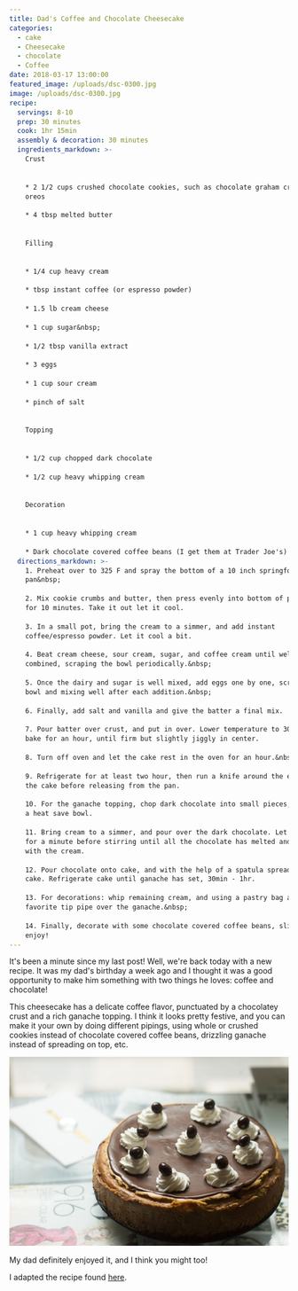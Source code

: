 ```yaml
---
title: Dad's Coffee and Chocolate Cheesecake
categories:
  - cake
  - Cheesecake
  - chocolate
  - Coffee
date: 2018-03-17 13:00:00
featured_image: /uploads/dsc-0300.jpg
image: /uploads/dsc-0300.jpg
recipe:
  servings: 8-10
  prep: 30 minutes
  cook: 1hr 15min
  assembly & decoration: 30 minutes
  ingredients_markdown: >-
    Crust


    * 2 1/2 cups crushed chocolate cookies, such as chocolate graham crackers or
    oreos

    * 4 tbsp melted butter


    Filling


    * 1/4 cup heavy cream

    * tbsp instant coffee (or espresso powder)

    * 1.5 lb cream cheese

    * 1 cup sugar&nbsp;

    * 1/2 tbsp vanilla extract

    * 3 eggs

    * 1 cup sour cream

    * pinch of salt


    Topping


    * 1/2 cup chopped dark chocolate

    * 1/2 cup heavy whipping cream


    Decoration


    * 1 cup heavy whipping cream

    * Dark chocolate covered coffee beans (I get them at Trader Joe's)
  directions_markdown: >-
    1. Preheat over to 325 F and spray the bottom of a 10 inch springform
    pan&nbsp;

    2. Mix cookie crumbs and butter, then press evenly into bottom of pan. Bake
    for 10 minutes. Take it out let it cool.

    3. In a small pot, bring the cream to a simmer, and add instant
    coffee/espresso powder. Let it cool a bit.

    4. Beat cream cheese, sour cream, sugar, and coffee cream until well
    combined, scraping the bowl periodically.&nbsp;

    5. Once the dairy and sugar is well mixed, add eggs one by one, scraping
    bowl and mixing well after each addition.&nbsp;

    6. Finally, add salt and vanilla and give the batter a final mix.

    7. Pour batter over crust, and put in over. Lower temperature to 300F and
    bake for an hour, until firm but slightly jiggly in center.

    8. Turn off oven and let the cake rest in the oven for an hour.&nbsp;

    9. Refrigerate for at least two hour, then run a knife around the edge of
    the cake before releasing from the pan.

    10. For the ganache topping, chop dark chocolate into small pieces, place in
    a heat save bowl.

    11. Bring cream to a simmer, and pour over the dark chocolate. Let it sit
    for a minute before stirring until all the chocolate has melted and mixed
    with the cream.

    12. Pour chocolate onto cake, and with the help of a spatula spread over the
    cake. Refrigerate cake until ganache has set, 30min - 1hr.

    13. For decorations: whip remaining cream, and using a pastry bag and your
    favorite tip pipe over the ganache.&nbsp;

    14. Finally, decorate with some chocolate covered coffee beans, slice, and
    enjoy!
---
```


It's been a minute since my last post! Well, we're back today with a new recipe. It was my dad's birthday a week ago and I thought it was a good opportunity to make him something with two things he loves: coffee and chocolate!

This cheesecake has a delicate coffee flavor, punctuated by a chocolatey crust and a rich ganache topping. I think it looks pretty festive, and you can make it your own by doing different pipings, using whole or crushed cookies instead of chocolate covered coffee beans, drizzling ganache instead of spreading on top, etc.

![](/uploads/versions/dsc-0289---x----600-405x---.jpg)

My dad definitely enjoyed it, and I think you might too!

I adapted the recipe found [here](https://www.purewow.com/recipes/Chocolate-Glazed-Espresso-Cheesecake).
